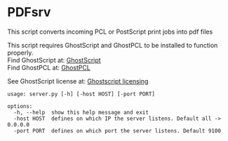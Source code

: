 # PDFsrv
This script converts incoming PCL or PostScript print jobs into pdf files  

This script requires GhostScript and GhostPCL to be installed to function properly.  
Find GhostScript at: [GhostScript](https://ghostscript.com/releases/gsdnld.html)  
Find GhostPCL at: [GhostPCL](https://ghostscript.com/releases/gpcldnld.html)  

See GhostScript license at: [Ghostscript licensing](https://ghostscript.com/licensing/index.html#open-source)  

```
usage: server.py [-h] [-host HOST] [-port PORT]  
  
options:  
  -h, --help  show this help message and exit  
  -host HOST  defines on which IP the server listens. Default all -> 0.0.0.0  
  -port PORT  defines on which port the server listens. Default 9100
```
